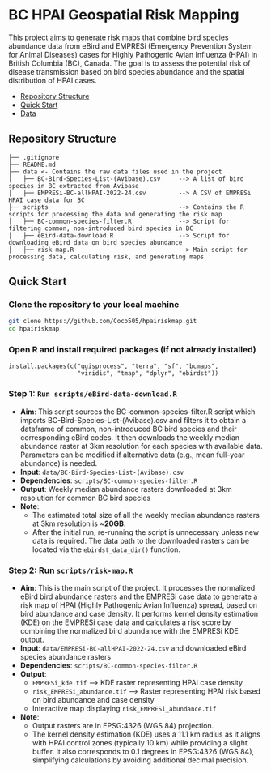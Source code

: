 # BC HPAI Geospatial Risk Mapping

This project aims to generate risk maps that combine bird species abundance data from eBird and EMPRESi (Emergency Prevention System for Animal Diseases) cases for Highly Pathogenic Avian Influenza (HPAI) in British Columbia (BC), Canada. The goal is to assess the potential risk of disease transmission based on bird species abundance and the spatial distribution of HPAI cases.

- [Repository Structure](#repository-structure)
- [Quick Start](#quick-start)
- [Data](#data)

## Repository Structure
```
├── .gitignore
├── README.md
├── data <- Contains the raw data files used in the project
│   ├── BC-Bird-Species-List-(Avibase).csv     --> A list of bird species in BC extracted from Avibase
│   ├── EMPRESi-BC-allHPAI-2022-24.csv         --> A CSV of EMPRESi HPAI case data for BC
├── scripts                                    --> Contains the R scripts for processing the data and generating the risk map
│   ├── BC-common-species-filter.R             --> Script for filtering common, non-introduced bird species in BC
│   ├── eBird-data-download.R                  --> Script for downloading eBird data on bird species abundance
│   ├── risk-map.R                             --> Main script for processing data, calculating risk, and generating maps
```
## Quick Start
### Clone the repository to your local machine
```bash
git clone https://github.com/Coco505/hpairiskmap.git
cd hpairiskmap
```
### Open R and install required packages (if not already installed)
```
install.packages(c("qgisprocess", "terra", "sf", "bcmaps", 
                   "viridis", "tmap", "dplyr", "ebirdst"))
```
### Step 1: `Run scripts/eBird-data-download.R`
- **Aim**: This script sources the BC-common-species-filter.R script which imports BC-Bird-Species-List-(Avibase).csv and filters it to obtain a dataframe of common, non-introduced BC bird species and their corresponding eBird codes. It then downloads the weekly median abundance raster at 3km resolution for each species with available data. Parameters can be modified if alternative data (e.g., mean full-year abundance) is needed.
- **Input**: `data/BC-Bird-Species-List-(Avibase).csv`
- **Dependencies**: `scripts/BC-common-species-filter.R`
- **Output**: Weekly median abundance rasters downloaded at 3km resolution for common BC bird species
- **Note**:
  - The estimated total size of all the weekly median abundance rasters at 3km resolution is ~**20GB**.
  - After the initial run, re-running the script is unnecessary unless new data is required. The data path to the downloaded rasters can be located via the `ebirdst_data_dir()` function.
### Step 2: Run `scripts/risk-map.R`
- **Aim**: This is the main script of the project. It processes the normalized eBird bird abundance rasters and the EMPRESi case data to generate a risk map of HPAI (Highly Pathogenic Avian Influenza) spread, based on bird abundance and case density. It performs kernel density estimation (KDE) on the EMPRESi case data and calculates a risk score by combining the normalized bird abundance with the EMPRESi KDE output.
- **Input**: `data/EMPRESi-BC-allHPAI-2022-24.csv` and downloaded eBird species abundance rasters
- **Dependencies**: `scripts/BC-common-species-filter.R`
- **Output**:
  - `EMPRESi_kde.tif` --> KDE raster representing HPAI case density
  - `risk_EMPRESi_abundance.tif` --> Raster representing HPAI risk based on bird abundance and case density
  - Interactive map displaying `risk_EMPRESi_abundance.tif`
- **Note**:
  - Output rasters are in EPSG:4326 (WGS 84) projection.
  - The kernel density estimation (KDE) uses a 11.1 km radius as it aligns with HPAI control zones (typically 10 km) while providing a slight buffer. It also corresponds to 0.1 degrees in EPSG:4326 (WGS 84), simplifying calculations by avoiding additional decimal precision.
